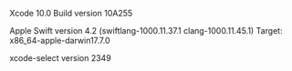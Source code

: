 Xcode 10.0
Build version 10A255

Apple Swift version 4.2 (swiftlang-1000.11.37.1 clang-1000.11.45.1)
Target: x86_64-apple-darwin17.7.0

xcode-select version 2349
